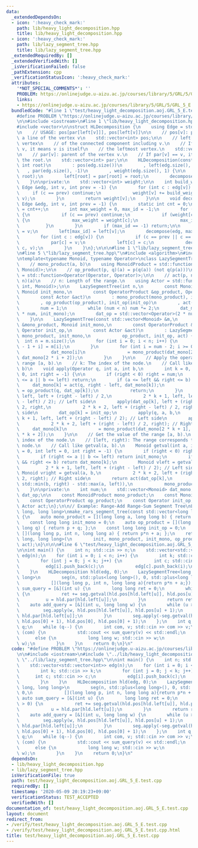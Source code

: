 ```yaml
---
data:
  _extendedDependsOn:
  - icon: ':heavy_check_mark:'
    path: lib/heavy_light_decomposition.hpp
    title: lib/heavy_light_decomposition.hpp
  - icon: ':heavy_check_mark:'
    path: lib/lazy_segment_tree.hpp
    title: lib/lazy_segment_tree.hpp
  _extendedRequiredBy: []
  _extendedVerifiedWith: []
  _isVerificationFailed: false
  _pathExtension: cpp
  _verificationStatusIcon: ':heavy_check_mark:'
  attributes:
    '*NOT_SPECIAL_COMMENTS*': ''
    PROBLEM: https://onlinejudge.u-aizu.ac.jp/courses/library/5/GRL/5/GRL_5_E
    links:
    - https://onlinejudge.u-aizu.ac.jp/courses/library/5/GRL/5/GRL_5_E
  bundledCode: "#line 1 \"test/heavy_light_decomposition.aoj.GRL_5_E.test.cpp\"\n\
    #define PROBLEM \"https://onlinejudge.u-aizu.ac.jp/courses/library/5/GRL/5/GRL_5_E\"\
    \n\n#include <iostream>\n#line 1 \"lib/heavy_light_decomposition.hpp\"\n\n\n\n\
    #include <vector>\n\nstruct HLDecomposition {\n    using Edge = std::vector<std::vector<int>>;\n\
    \n    // USAGE: pos[par[left[v]]], pos[left[v]]\n\n    // pos[v]: position in\
    \ a line of the vertex v\n    std::vector<int> pos;\n\n    // left[v]: the leftmost\
    \ vertex\n    // of the connected component including v.\n    // If left[v] ==\
    \ v, it means v is itself\n    // the leftmost vertex.\n    std::vector<int> left;\n\
    \n    // par[v]: parent of the vertex v.\n    // If par[v] == v, it means v is\
    \ the root.\n    std::vector<int> par;\n\n    HLDecomposition(const Edge &edg,\
    \ int root)\n        : pos(edg.size())\n        , left(edg.size(), -1)\n     \
    \   , par(edg.size(), -1)\n        , weight(edg.size(), 1) {\n\n        build_weight(edg,\
    \ root);\n        left[root] = par[root] = root;\n        decompose(edg, root);\n\
    \    }\n\nprivate:\n    std::vector<int> weight;\n\n    int build_weight(const\
    \ Edge &edg, int v, int prev = -1) {\n        for (int c : edg[v]) {\n       \
    \     if (c == prev) continue;\n            weight[v] += build_weight(edg, c,\
    \ v);\n        }\n        return weight[v];\n    }\n\n    void decompose(const\
    \ Edge &edg, int v, int prev = -1) {\n        static int cnt = 0;\n\n        pos[v]\
    \ = cnt++;\n        int max_weight = 0, max_id = -1;\n        for (int c : edg[v])\
    \ {\n            if (c == prev) continue;\n            if (weight[c] > max_weight)\
    \ {\n                max_weight = weight[c];\n                max_id = c;\n  \
    \          }\n        }\n        if (max_id == -1) return;\n\n        par[max_id]\
    \ = v;\n        left[max_id] = left[v];\n        decompose(edg, max_id, v);\n\n\
    \        for (int c : edg[v]) {\n            if (c == prev || c == max_id) continue;\n\
    \            par[c] = v;\n            left[c] = c;\n            decompose(edg,\
    \ c, v);\n        }\n    }\n};\n\n\n#line 1 \"lib/lazy_segment_tree.hpp\"\n\n\n\
    \n#line 5 \"lib/lazy_segment_tree.hpp\"\n#include <algorithm>\n#include <functional>\n\
    \ntemplate<typename Monoid, typename Operator>\nclass LazySegmentTree {\npublic:\n\
    \    // mono_product(a, b)\n    using MonoidProduct = std::function<Monoid(Monoid,\
    \ Monoid)>;\n\n    // op_product(p, q)(a) = p(q(a)) (not q(p(a)))\n    using OperatorProduct\
    \ = std::function<Operator(Operator, Operator)>;\n\n    // act(p, n, a) = (p,\
    \ n)(a)\n    // n: Length of the range.\n    using Actor = std::function<Monoid(Operator,\
    \ int, Monoid)>;\n\n    LazySegmentTree(int n,\n        const MonoidProduct &mono_product,\
    \ Monoid init_mono,\n        const OperatorProduct &op_product, Operator init_op,\n\
    \        const Actor &act)\n        : mono_product(mono_product), init_mono(init_mono)\n\
    \        , op_product(op_product), init_op(init_op)\n        , act(act) {\n\n\
    \        num = 1;\n        while (num < n) num *= 2;\n        dat_mono = std::vector<Monoid>(2\
    \ * num, init_mono);\n        dat_op = std::vector<Operator>(2 * num, init_op);\n\
    \    }\n\n    LazySegmentTree(const std::vector<Monoid> &m,\n        const MonoidProduct\
    \ &mono_product, Monoid init_mono,\n        const OperatorProduct &op_product,\
    \ Operator init_op,\n        const Actor &act)\n        : LazySegmentTree(m.size(),\
    \ mono_product, init_mono,\n            op_product, init_op, act) {\n\n      \
    \  int n = m.size();\n        for (int i = 0; i < n; i++) {\n            dat_mono[num\
    \ - 1 + i] = m[i];\n        }\n        for (int i = num - 2; i >= 0; i--) {\n\
    \            dat_mono[i]\n                = mono_product(dat_mono[2 * i + 1],\
    \ dat_mono[2 * i + 2]);\n        }\n    }\n\n    // Apply the operator q to the\
    \ range [a, b).\n    // k: The index of the node.\n    // Call like apply(q, a,\
    \ b)\n    void apply(Operator q, int a, int b,\n        int k = 0, int left =\
    \ 0, int right = -1) {\n\n        if (right < 0) right = num;\n        if (right\
    \ <= a || b <= left) return;\n        if (a <= left && right <= b) {\n       \
    \     dat_mono[k] = act(q, right - left, dat_mono[k]);\n            dat_op[k]\
    \ = op_product(q, dat_op[k]);\n            return;\n        }\n        apply(dat_op[k],\
    \ left, left + (right - left) / 2,\n            2 * k + 1, left, left + (right\
    \ - left) / 2); // Left side\n        apply(dat_op[k], left + (right - left) /\
    \ 2, right,\n            2 * k + 2, left + (right - left) / 2, right); // Right\
    \ side\n        dat_op[k] = init_op;\n        apply(q, a, b,\n            2 *\
    \ k + 1, left, left + (right - left) / 2); // Left side\n        apply(q, a, b,\n\
    \            2 * k + 2, left + (right - left) / 2, right); // Right side\n   \
    \     dat_mono[k]\n            = mono_product(dat_mono[2 * k + 1], dat_mono[2\
    \ * k + 2]);\n    }\n\n    // Get the value of the range [a, b).\n    // k: The\
    \ index of the node.\n    // [left, right): The range corresponds to the k-th\
    \ node.\n    // Call like getval(a, b).\n    Monoid getval(int a, int b, int k\
    \ = 0, int left = 0, int right = -1) {\n        if (right < 0) right = num;\n\
    \        if (right <= a || b <= left) return init_mono;\n        if (a <= left\
    \ && right <= b) return dat_mono[k];\n        Monoid vleft = getval(a, b,\n  \
    \          2 * k + 1, left, left + (right - left) / 2); // Left side\n       \
    \ Monoid vright = getval(a, b,\n            2 * k + 2, left + (right - left) /\
    \ 2, right); // Right side\n        return act(dat_op[k],\n            std::max(0,\
    \ std::min(b, right) - std::max(a, left)),\n            mono_product(vleft, vright));\n\
    \    }\n\nprivate:\n    int num;\n    std::vector<Monoid> dat_mono;\n    std::vector<Operator>\
    \ dat_op;\n\n    const MonoidProduct mono_product;\n    const Monoid init_mono;\n\
    \    const OperatorProduct op_product;\n    const Operator init_op;\n    const\
    \ Actor act;\n};\n\n// Example: Range-Add Range-Sum Segment Tree\nLazySegmentTree<long\
    \ long, long long>\nmake_rars_segment_tree(const std::vector<long long> &init)\
    \ {\n    auto mono_product = [](long long a, long long b) { return a + b; };\n\
    \    const long long init_mono = 0;\n    auto op_product = [](long long p, long\
    \ long q) { return p + q; };\n    const long long init_op = 0;\n    auto act =\
    \ [](long long p, int n, long long a) { return p*n + a; };\n    return LazySegmentTree<long\
    \ long, long long>(\n        init, mono_product, init_mono, op_product, init_op,\
    \ act);\n}\n\n\n#line 6 \"test/heavy_light_decomposition.aoj.GRL_5_E.test.cpp\"\
    \n\nint main() {\n    int n; std::cin >> n;\n    std::vector<std::vector<int>>\
    \ edg(n);\n    for (int i = 0; i < n; i++) {\n        int k; std::cin >> k;\n\
    \        for (int j = 0; j < k; j++) {\n            int c; std::cin >> c;\n  \
    \          edg[i].push_back(c);\n            edg[c].push_back(i);\n        }\n\
    \    }\n    HLDecomposition hld(edg, 0);\n    LazySegmentTree<long long, long\
    \ long>\n        seg(n, std::plus<long long>(), 0, std::plus<long long>(), 0,\n\
    \            [](long long p, int n, long long a){return p*n + a;});\n    auto\
    \ sum_query = [&](int u) {\n        long long ret = 0;\n        while (u > 0)\
    \ {\n            ret += seg.getval(hld.pos[hld.left[u]], hld.pos[u] + 1);\n  \
    \          u = hld.par[hld.left[u]];\n        }\n        return ret;\n    };\n\
    \    auto add_query = [&](int u, long long w) {\n        while (u > 0) {\n   \
    \         seg.apply(w, hld.pos[hld.left[u]], hld.pos[u] + 1);\n            u =\
    \ hld.par[hld.left[u]];\n        }\n        seg.apply(-seg.getval(hld.pos[0],\
    \ hld.pos[0] + 1), hld.pos[0], hld.pos[0] + 1);\n    };\n    int q; std::cin >>\
    \ q;\n    while (q--) {\n        int com, v; std::cin >> com >> v;\n        if\
    \ (com) {\n            std::cout << sum_query(v) << std::endl;\n        }\n  \
    \      else {\n            long long w; std::cin >> w;\n            add_query(v,\
    \ w);\n        }\n    }\n    return 0;\n}\n"
  code: "#define PROBLEM \"https://onlinejudge.u-aizu.ac.jp/courses/library/5/GRL/5/GRL_5_E\"\
    \n\n#include <iostream>\n#include \"../lib/heavy_light_decomposition.hpp\"\n#include\
    \ \"../lib/lazy_segment_tree.hpp\"\n\nint main() {\n    int n; std::cin >> n;\n\
    \    std::vector<std::vector<int>> edg(n);\n    for (int i = 0; i < n; i++) {\n\
    \        int k; std::cin >> k;\n        for (int j = 0; j < k; j++) {\n      \
    \      int c; std::cin >> c;\n            edg[i].push_back(c);\n            edg[c].push_back(i);\n\
    \        }\n    }\n    HLDecomposition hld(edg, 0);\n    LazySegmentTree<long\
    \ long, long long>\n        seg(n, std::plus<long long>(), 0, std::plus<long long>(),\
    \ 0,\n            [](long long p, int n, long long a){return p*n + a;});\n   \
    \ auto sum_query = [&](int u) {\n        long long ret = 0;\n        while (u\
    \ > 0) {\n            ret += seg.getval(hld.pos[hld.left[u]], hld.pos[u] + 1);\n\
    \            u = hld.par[hld.left[u]];\n        }\n        return ret;\n    };\n\
    \    auto add_query = [&](int u, long long w) {\n        while (u > 0) {\n   \
    \         seg.apply(w, hld.pos[hld.left[u]], hld.pos[u] + 1);\n            u =\
    \ hld.par[hld.left[u]];\n        }\n        seg.apply(-seg.getval(hld.pos[0],\
    \ hld.pos[0] + 1), hld.pos[0], hld.pos[0] + 1);\n    };\n    int q; std::cin >>\
    \ q;\n    while (q--) {\n        int com, v; std::cin >> com >> v;\n        if\
    \ (com) {\n            std::cout << sum_query(v) << std::endl;\n        }\n  \
    \      else {\n            long long w; std::cin >> w;\n            add_query(v,\
    \ w);\n        }\n    }\n    return 0;\n}\n"
  dependsOn:
  - lib/heavy_light_decomposition.hpp
  - lib/lazy_segment_tree.hpp
  isVerificationFile: true
  path: test/heavy_light_decomposition.aoj.GRL_5_E.test.cpp
  requiredBy: []
  timestamp: '2020-05-09 20:19:23+09:00'
  verificationStatus: TEST_ACCEPTED
  verifiedWith: []
documentation_of: test/heavy_light_decomposition.aoj.GRL_5_E.test.cpp
layout: document
redirect_from:
- /verify/test/heavy_light_decomposition.aoj.GRL_5_E.test.cpp
- /verify/test/heavy_light_decomposition.aoj.GRL_5_E.test.cpp.html
title: test/heavy_light_decomposition.aoj.GRL_5_E.test.cpp
---
```

